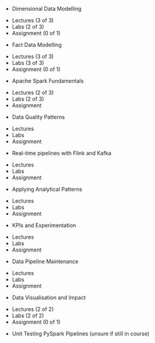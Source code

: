 * Dimensional Data Modelling
- Lectures (3 of 3)
- Labs (2 of 3)
- Assignment (0 of 1)

* Fact Data Modelling
- Lectures (3 of 3)
- Labs (3 of 3)
- Assignment (0 of 1)

* Apache Spark Fundamentals
- Lectures (2 of 3)
- Labs (2 of 3)
- Assignment

* Data Quality Patterns
- Lectures
- Labs
- Assignment

* Real-time pipelines with Flink and Kafka
- Lectures
- Labs
- Assignment

* Applying Analytical Patterns
- Lectures
- Labs
- Assignment

* KPIs and Experimentation
- Lectures
- Labs
- Assignment

* Data Pipeline Maintenance
- Lectures
- Labs
- Assignment

* Data Visualisation and Impact
- Lectures (2 of 2)
- Labs (2 of 2)
- Assignment (0 of 1)

* Unit Testing PySpark Pipelines (unsure if still in course)